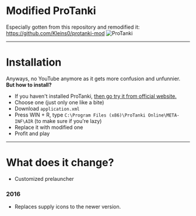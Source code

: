 # Modified ProTanki
Especially gotten from this repository and remodified it: https://github.com/Kleins0/protanki-mod
![ProTanki](https://user-images.githubusercontent.com/113231787/234942161-5f97e12c-0f25-41ee-8926-9662710439d5.png)
____
# Installation
Anyways, no YouTube anymore as it gets more confusion and unfunnier. <b>But how to install?</b>
- If you haven't installed ProTanki, [then go try it from official website.](https://playprotanki.com)
- Choose one (just only one like a bite)
- Download `application.xml`
- Press WIN + R, type `C:\Program Files (x86)\ProTanki Online\META-INF\AIR` (to make sure if you're lazy)
- Replace it with modified one
- Profit and play
____
# What does it change?
+ Customized prelauncher

<h3>2016</h3>

+ Replaces supply icons to the newer version.
